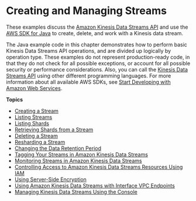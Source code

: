 # Creating and Managing Streams<a name="working-with-streams"></a>

These examples discuss the [Amazon Kinesis Data Streams API](https://docs.aws.amazon.com/kinesis/latest/APIReference/) and use the [AWS SDK for Java](https://aws.amazon.com/sdk-for-java/) to create, delete, and work with a Kinesis data stream\.

The Java example code in this chapter demonstrates how to perform basic Kinesis Data Streams API operations, and are divided up logically by operation type\. These examples do not represent production\-ready code, in that they do not check for all possible exceptions, or account for all possible security or performance considerations\. Also, you can call the [Kinesis Data Streams API](https://docs.aws.amazon.com/kinesis/latest/APIReference/) using other different programming languages\. For more information about all available AWS SDKs, see [Start Developing with Amazon Web Services](https://aws.amazon.com/developers/getting-started/)\.

**Topics**
+ [Creating a Stream](kinesis-using-sdk-java-create-stream.md)
+ [Listing Streams](kinesis-using-sdk-java-list-streams.md)
+ [Listing Shards](kinesis-using-sdk-java-list-shards.md)
+ [Retrieving Shards from a Stream](kinesis-using-sdk-java-retrieve-shards.md)
+ [Deleting a Stream](kinesis-using-sdk-java-delete-stream.md)
+ [Resharding a Stream](kinesis-using-sdk-java-resharding.md)
+ [Changing the Data Retention Period](kinesis-extended-retention.md)
+ [Tagging Your Streams in Amazon Kinesis Data Streams](tagging.md)
+ [Monitoring Streams in Amazon Kinesis Data Streams](monitoring.md)
+ [Controlling Access to Amazon Kinesis Data Streams Resources Using IAM](controlling-access.md)
+ [Using Server\-Side Encryption](server-side-encryption.md)
+ [Using Amazon Kinesis Data Streams with Interface VPC Endpoints](vpc.md)
+ [Managing Kinesis Data Streams Using the Console](managing-streams-console.md)